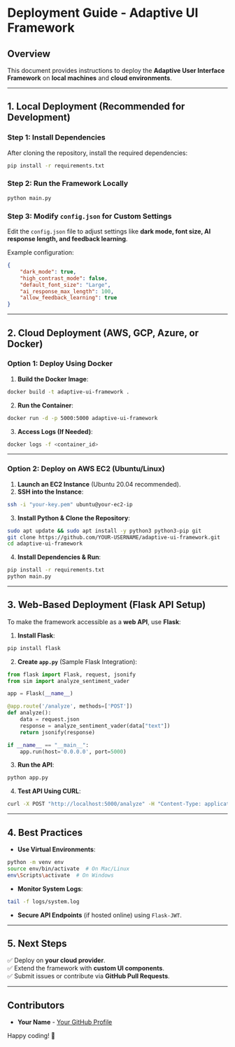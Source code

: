 # Deployment Guide - Adaptive UI Framework

## Overview
This document provides instructions to deploy the **Adaptive User Interface Framework** on **local machines** and **cloud environments**.

---

## **1. Local Deployment** (Recommended for Development)

### **Step 1: Install Dependencies**

After cloning the repository, install the required dependencies:

```bash
pip install -r requirements.txt
```

### **Step 2: Run the Framework Locally**

```bash
python main.py
```

### **Step 3: Modify `config.json` for Custom Settings**

Edit the `config.json` file to adjust settings like **dark mode, font size, AI response length, and feedback learning**.

Example configuration:
```json
{
    "dark_mode": true,
    "high_contrast_mode": false,
    "default_font_size": "Large",
    "ai_response_max_length": 100,
    "allow_feedback_learning": true
}
```

---

## **2. Cloud Deployment (AWS, GCP, Azure, or Docker)**

### **Option 1: Deploy Using Docker**

1. **Build the Docker Image**:
```bash
docker build -t adaptive-ui-framework .
```

2. **Run the Container**:
```bash
docker run -d -p 5000:5000 adaptive-ui-framework
```

3. **Access Logs (If Needed)**:
```bash
docker logs -f <container_id>
```

---

### **Option 2: Deploy on AWS EC2 (Ubuntu/Linux)**

1. **Launch an EC2 Instance** (Ubuntu 20.04 recommended).
2. **SSH into the Instance**:
```bash
ssh -i "your-key.pem" ubuntu@your-ec2-ip
```
3. **Install Python & Clone the Repository**:
```bash
sudo apt update && sudo apt install -y python3 python3-pip git
git clone https://github.com/YOUR-USERNAME/adaptive-ui-framework.git
cd adaptive-ui-framework
```
4. **Install Dependencies & Run**:
```bash
pip install -r requirements.txt
python main.py
```

---

## **3. Web-Based Deployment (Flask API Setup)**

To make the framework accessible as a **web API**, use **Flask**:

1. **Install Flask**:
```bash
pip install flask
```

2. **Create `app.py`** (Sample Flask Integration):
```python
from flask import Flask, request, jsonify
from sim import analyze_sentiment_vader

app = Flask(__name__)

@app.route('/analyze', methods=['POST'])
def analyze():
    data = request.json
    response = analyze_sentiment_vader(data["text"])
    return jsonify(response)

if __name__ == "__main__":
    app.run(host='0.0.0.0', port=5000)
```

3. **Run the API**:
```bash
python app.py
```

4. **Test API Using CURL**:
```bash
curl -X POST "http://localhost:5000/analyze" -H "Content-Type: application/json" -d '{"text": "I love this UI!"}'
```

---

## **4. Best Practices**

- **Use Virtual Environments**:
```bash
python -m venv env
source env/bin/activate  # On Mac/Linux
env\Scripts\activate  # On Windows
```

- **Monitor System Logs**:
```bash
tail -f logs/system.log
```

- **Secure API Endpoints** (if hosted online) using `Flask-JWT`.

---

## **5. Next Steps**

✅ Deploy on **your cloud provider**.  
✅ Extend the framework with **custom UI components**.  
✅ Submit issues or contribute via **GitHub Pull Requests**.

---

## **Contributors**

- **Your Name** - [Your GitHub Profile](https://github.com/YOUR-USERNAME)

Happy coding! 🚀
